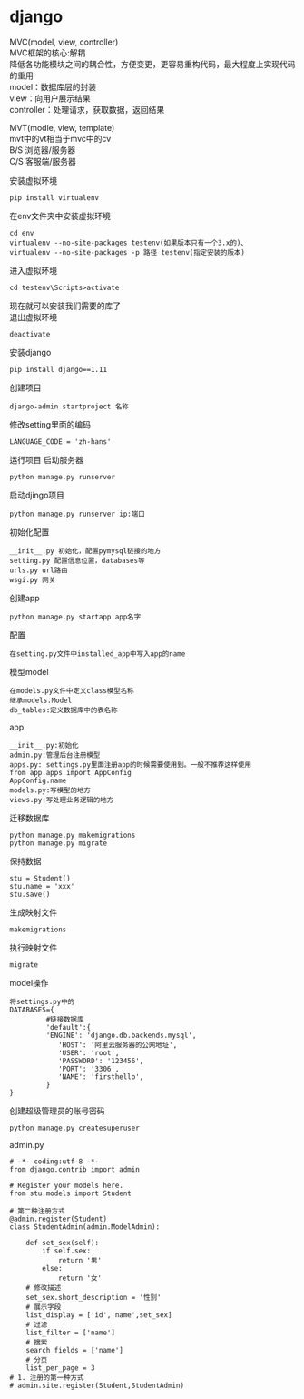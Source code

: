 # django
MVC(model, view, controller)</br>
MVC框架的核心:解耦</br>
降低各功能模块之间的耦合性，方便变更，更容易重构代码，最大程度上实现代码的重用</br>
model：数据库层的封装</br>
view：向用户展示结果</br>
controller：处理请求，获取数据，返回结果</br>

MVT(modle, view, template)</br>
mvt中的vt相当于mvc中的cv</br>
B/S 浏览器/服务器</br>
C/S 客服端/服务器</br>

安装虚拟环境
```
pip install virtualenv
```
在env文件夹中安装虚拟环境</br>
```
cd env
virtualenv --no-site-packages testenv(如果版本只有一个3.x的)、
virtualenv --no-site-packages -p 路径 testenv(指定安装的版本)
```

进入虚拟环境
```
cd testenv\Scripts>activate
```
现在就可以安装我们需要的库了</br>
退出虚拟环境
```
deactivate 
```
安装django
```
pip install django==1.11
```
创建项目
```
django-admin startproject 名称
```
修改setting里面的编码
```
LANGUAGE_CODE = 'zh-hans' 
```
运行项目 启动服务器
```
python manage.py runserver 
```
启动djingo项目
```
python manage.py runserver ip:端口
```
初始化配置
```
__init__.py 初始化，配置pymysql链接的地方
setting.py 配置信息位置，databases等
urls.py url路由
wsgi.py 网关
```

创建app 
```
python manage.py startapp app名字
```
配置
```
在setting.py文件中installed_app中写入app的name
```
模型model
```
在models.py文件中定义class模型名称
继承models.Model
db_tables:定义数据库中的表名称
```
app
```
__init__.py:初始化
admin.py:管理后台注册模型
apps.py: settings.py里面注册app的时候需要使用到。一般不推荐这样使用
from app.apps import AppConfig
AppConfig.name
models.py:写模型的地方
views.py:写处理业务逻辑的地方
```
迁移数据库
```
python manage.py makemigrations
python manage.py migrate
```
保持数据
```
stu = Student()
stu.name = 'xxx'
stu.save()
```
生成映射文件
```
makemigrations
```
执行映射文件
```
migrate 
```
model操作
```
将settings.py中的
DATABASES={
         #链接数据库
         'default':{
         'ENGINE': 'django.db.backends.mysql',
        	'HOST': '阿里云服务器的公网地址',
        	'USER': 'root',
        	'PASSWORD': '123456',
        	'PORT': '3306',
        	'NAME': 'firsthello',
         }
}
```
创建超级管理员的账号密码
```
python manage.py createsuperuser
```
admin.py
```
# -*- coding:utf-8 -*-
from django.contrib import admin

# Register your models here.
from stu.models import Student

# 第二种注册方式
@admin.register(Student)
class StudentAdmin(admin.ModelAdmin):

    def set_sex(self):
        if self.sex:
            return '男'
        else:
            return '女'
    # 修改描述
    set_sex.short_description = '性别'
    # 展示字段
    list_display = ['id','name',set_sex]
    # 过滤
    list_filter = ['name']
    # 搜索
    search_fields = ['name']
    # 分页
    list_per_page = 3
# 1. 注册的第一种方式
# admin.site.register(Student,StudentAdmin)
```
